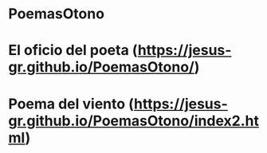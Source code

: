 # PoemasOtono

# El oficio del poeta (https://jesus-gr.github.io/PoemasOtono/)

# Poema del viento (https://jesus-gr.github.io/PoemasOtono/index2.html)
